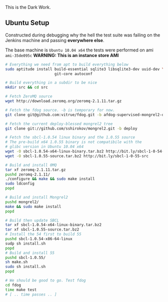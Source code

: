 This is the Dark Work.

## Ubuntu Setup
Constructed during debugging why the hell the test suite
was failing on the Jenkins machine and passing **everywhere else**.

The base machine is `Ubuntu 10.04 x64` the tests were performed on
ami `ami-35de095c` **WARNING: This is an instance store AMI**

```bash
# Everything we need from apt to build everything below
sudo aptitude install build-essential sqlite3 libsqlite3-dev uuid-dev \
                      git-core autoconf

# Build everything in a subdir to be nice
mkdir src && cd src

# Fetch ZeroMQ source
wget http://download.zeromq.org/zeromq-2.1.11.tar.gz

# Fetch the fdog source. -b is temporary for now.
git clone git@github.com:vitrue/fdog.git -b afdog-supervised-mongrel2-die-harder-again

# Fetch the current deploy-blessed mongrel2 tree
git clone git://github.com/sshirokov/mongrel2.git -b deploy

# Fetch the sbcl-1.0.54 linux binary and the 1.0.55 source
# The pre-build x64 1.0.55 binary is not compatibile with the
# glibc version in Ubuntu 10.04 x64
wget -O sbcl-1.0.54-x64-linux-binary.tar.bz2 http://bit.ly/sbcl-1-0-54-x64-linux-binary
wget -O sbcl-1.0.55-source.tar.bz2 http://bit.ly/sbcl-1-0-55-src

# Build and install 0MQ
tar xf zeromq-2.1.11.tar.gz
pushd zeromq-2.1.11/
./configure && make && sudo make install
sudo ldconfig
popd

# Build and install Mongrel2
pushd mongrel2/
make && sudo make install
popd

# Build then update SBCL
tar xf sbcl-1.0.54-x64-linux-binary.tar.bz2
tar xf sbcl-1.0.55-source.tar.bz2
# Install the 54 first to build 55
pushd sbcl-1.0.54-x86-64-linux
sudp sh install.sh
popd
# Build and install 55
pushd sbcl-1.0.55/
sh make.sh
sudo sh install.sh
popd

# We should be good to go. Test fdog
cd fdog
time make test
# [ .. time passes .. ]
```